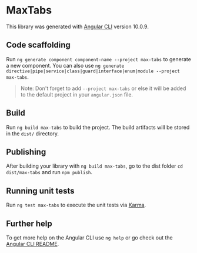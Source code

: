 # MaxTabs

This library was generated with [Angular CLI](https://github.com/angular/angular-cli) version 10.0.9.

## Code scaffolding

Run `ng generate component component-name --project max-tabs` to generate a new component. You can also use `ng generate directive|pipe|service|class|guard|interface|enum|module --project max-tabs`.
> Note: Don't forget to add `--project max-tabs` or else it will be added to the default project in your `angular.json` file. 

## Build

Run `ng build max-tabs` to build the project. The build artifacts will be stored in the `dist/` directory.

## Publishing

After building your library with `ng build max-tabs`, go to the dist folder `cd dist/max-tabs` and run `npm publish`.

## Running unit tests

Run `ng test max-tabs` to execute the unit tests via [Karma](https://karma-runner.github.io).

## Further help

To get more help on the Angular CLI use `ng help` or go check out the [Angular CLI README](https://github.com/angular/angular-cli/blob/master/README.md).
